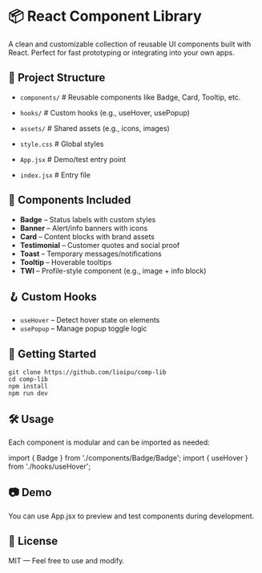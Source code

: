 # 📦 React Component Library

A clean and customizable collection of reusable UI components built with React.
Perfect for fast prototyping or integrating into your own apps.

## 📁 Project Structure
- `components/`       # Reusable components like Badge, Card, Tooltip, etc.
  
- `hooks/`            # Custom hooks (e.g., useHover, usePopup)
  
- `assets/`           # Shared assets (e.g., icons, images)
  
- `style.css`         # Global styles
  
- `App.jsx`           # Demo/test entry point
  
- `index.jsx`         # Entry file

## 🧩 Components Included

- **Badge** – Status labels with custom styles
- **Banner** – Alert/info banners with icons
- **Card** – Content blocks with brand assets
- **Testimonial** – Customer quotes and social proof
- **Toast** – Temporary messages/notifications
- **Tooltip** – Hoverable tooltips
- **TWI** – Profile-style component (e.g., image + info block)
    

## 🪝 Custom Hooks

- `useHover` – Detect hover state on elements
- `usePopup` – Manage popup toggle logic

    
## 🚀 Getting Started

```
git clone https://github.com/lioipu/comp-lib
cd comp-lib
npm install
npm run dev
```

## 🛠 Usage

Each component is modular and can be imported as needed:

import { Badge } from './components/Badge/Badge';
import { useHover } from './hooks/useHover';

## 📷 Demo

You can use App.jsx to preview and test components during development.

## 📄 License

MIT — Feel free to use and modify.
